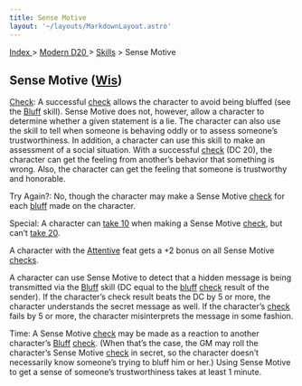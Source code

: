 ```yaml
---
title: Sense Motive
layout: '~/layouts/MarkdownLayout.astro'
---
```


[ Index ](/) > [ Modern D20 ](/modern.d20.srd) > [Skills](/modern.d20.srd/skills) > Sense Motive

## Sense Motive ([Wis](/modern.d20.srd/basics/ability.scores))

[Check](/modern.d20.srd/skills/skill.basics.php#skill): A successful
[check](/modern.d20.srd/skills/skill.basics.php#skill) allows the character to
avoid being bluffed (see the [Bluff](/modern.d20.srd/skills/bluff) skill).
Sense Motive does not, however, allow a character to determine whether a given
statement is a lie. The character can also use the skill to tell when someone
is behaving oddly or to assess someone’s trustworthiness. In addition, a
character can use this skill to make an assessment of a social situation. With
a successful [check](/modern.d20.srd/skills/skill.basics.php#skill) (DC 20),
the character can get the feeling from another’s behavior that something is
wrong. Also, the character can get the feeling that someone is trustworthy and
honorable.

Try Again?: No, though the character may make a Sense Motive
[check](/modern.d20.srd/skills/skill.basics.php#skill) for each
[bluff](/modern.d20.srd/skills/bluff) made on the character.

Special: A character can [take 10](/modern.d20.srd/skills/skill.basics.php#take10) when making a Sense Motive
[check](/modern.d20.srd/skills/skill.basics.php#skill), but can’t [take 20](/modern.d20.srd/skills/skill.basics.php#take20).

A character with the [Attentive](/modern.d20.srd/feats/attentive) feat gets a
+2 bonus on all Sense Motive
[checks](/modern.d20.srd/skills/skill.basics.php#skill).

A character can use Sense Motive to detect that a hidden message is being
transmitted via the [Bluff](/modern.d20.srd/skills/bluff) skill (DC equal to
the [bluff](/modern.d20.srd/skills/bluff)
[check](/modern.d20.srd/skills/skill.basics.php#skill) result of the sender).
If the character’s check result beats the DC by 5 or more, the character
understands the secret message as well. If the character’s
[check](/modern.d20.srd/skills/skill.basics.php#skill) fails by 5 or more, the
character misinterprets the message in some fashion.

Time: A Sense Motive [check](/modern.d20.srd/skills/skill.basics.php#skill)
may be made as a reaction to another character’s
[Bluff](/modern.d20.srd/skills/bluff)
[check](/modern.d20.srd/skills/skill.basics.php#skill). (When that’s the case,
the GM may roll the character’s Sense Motive
[check](/modern.d20.srd/skills/skill.basics.php#skill) in secret, so the
character doesn’t necessarily know someone’s trying to bluff him or her.)
Using Sense Motive to get a sense of someone’s trustworthiness takes at least
1 minute.

